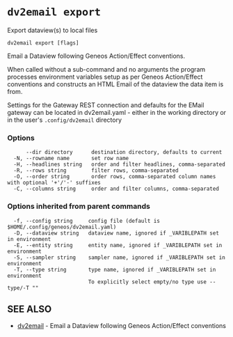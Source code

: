 # `dv2email export`

Export dataview(s) to local files

```text
dv2email export [flags]
```

Email a Dataview following Geneos Action/Effect conventions.

When called without a sub-command and no arguments the program processes environment variables setup as per Geneos Action/Effect conventions and constructs an HTML Email of the dataview the data item is from.

Settings for the Gateway REST connection and defaults for the EMail gateway can be located in dv2email.yaml - either in the working directory or in the user's `.config/dv2email` directory

### Options

```text
      --dir directory      destination directory, defaults to current
  -N, --rowname name       set row name
  -H, --headlines string   order and filter headlines, comma-separated
  -R, --rows string        filter rows, comma-separated
  -O, --order string       order rows, comma-separated column names with optional '+'/'-' suffixes
  -C, --columns string     order and filter columns, comma-separated
```

### Options inherited from parent commands

```text
  -f, --config string     config file (default is $HOME/.config/geneos/dv2email.yaml)
  -D, --dataview string   dataview name, ignored if _VARIBLEPATH set in environment
  -E, --entity string     entity name, ignored if _VARIBLEPATH set in environment
  -S, --sampler string    sampler name, ignored if _VARIBLEPATH set in environment
  -T, --type string       type name, ignored if _VARIBLEPATH set in environment
                          To explicitly select empty/no type use --type/-T ""
```

## SEE ALSO

* [dv2email](dv2email.md)	 - Email a Dataview following Geneos Action/Effect conventions
